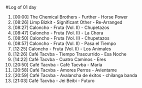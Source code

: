 #Log of 01 day

1. [00:00] The Chemical Brothers - Further - Horse Power
1. [08:26] Limp Bizkit - Significant Other - Re-Arranged
1. [08:27] Caloncho - Fruta (Vol. II) - Chupetazos
1. [08:47] Caloncho - Fruta (Vol. II) - La Chora
1. [08:50] Caloncho - Fruta (Vol. II) - Chupetazos
1. [08:57] Caloncho - Fruta (Vol. II) - Pasa el Tiempo
1. [12:25] Caloncho - Fruta (Vol. II) - Los Animales
1. [12:26] Café Tacvba - Tiempo Trascurrido - Esa Noche
1. [14:22] Café Tacvba - Cuatro Caminos - Eres
1. [20:50] Café Tacvba - Café Tacvba - María
1. [20:58] Café Tacvba - Amores Perros - Avientame
1. [20:59] Café Tacvba - Avalancha de éxitos - chilanga banda
1. [21:03] Café Tacvba - Jei Beibi - Futuro
